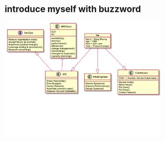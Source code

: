 # introduce myself with buzzword

![me](https://github.com/ptux/mashtun/blob/master/docs/imgs/me.png)